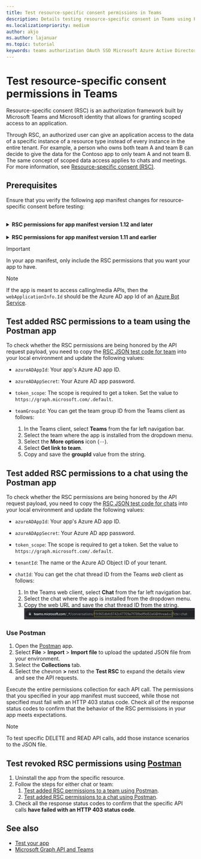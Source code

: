 ```yaml
---
title: Test resource-specific consent permissions in Teams
description: Details testing resource-specific consent in Teams using Postman with Code Samples
ms.localizationpriority: medium
author: akjo
ms.author: lajanuar
ms.topic: tutorial
keywords: teams authorization OAuth SSO Microsoft Azure Active Directory (Azure AD) rsc Postman Graph
---
```


# Test resource-specific consent permissions in Teams

Resource-specific consent (RSC) is an authorization framework built by Microsoft Teams and Microsoft identity that allows for granting scoped access to an application.

Through RSC, an authorized user can give an application access to the data of a specific instance of a resource type instead of every instance in the entire tenant. For example, a person who owns both team A and team B can decide to give the data for the Contoso app to only team A and not team B. The same concept of scoped data access applies to chats and meetings. For more information, see [Resource-specific consent (RSC)](resource-specific-consent.md).

## Prerequisites

Ensure that you verify the following app manifest changes for resource-specific consent before testing:

<br>

<details>

<summary><b>RSC permissions for app manifest version 1.12 and later</b></summary>

Add a [webApplicationInfo](../../resources/schema/manifest-schema.md#webapplicationinfo) key to your app manifest with the following values:

|Name| Type | Description|
|---|---|---|
|`id` |String |Your Azure AD app ID. For more information, see [register your app in the Azure AD portal](grant-resource-specific-consent.md#register-your-app-with-microsoft-identity-platform-using-the-azure-ad-portal).|
|`resource`|String| This field has no operation in RSC, but must be added and have a value to avoid an error response; any string will do.|

Specify permissions needed by the app.

|Name| Type | Description|
|---|---|---|
|`authorization`|Object|List of permissions that the app needs to function. For more information, see [authorization](../../resources/schema/manifest-schema.md#authorization).|

Example for RSC in a team

```json
"webApplicationInfo": {
    "id": "XXxxXXXXX-XxXX-xXXX-XXxx-XXXXXXXxxxXX",
    "resource": "https://RscBasedStoreApp"
    },
"authorization": {
    "permissions": {
        "resourceSpecific": [
            {
                "name": "TeamSettings.Read.Group",
                "type": "Application"
            },
            {
                "name": "TeamSettings.ReadWrite.Group",
                "type": "Application"
            },
            {
                "name": "ChannelSettings.Read.Group",
                "type": "Application"
            },
            {
                "name": "ChannelSettings.ReadWrite.Group",
                "type": "Application"
            },
            {
                "name": "Channel.Create.Group",
                "type": "Application"
            },
            {
                "name": "Channel.Delete.Group",
                "type": "Application"
            },
            {
                "name": "ChannelMessage.Read.Group",
                "type": "Application"
            },
            {
                "name": "TeamsAppInstallation.Read.Group",
                "type": "Application"
            },
            {
                "name": "TeamsTab.Read.Group",
                "type": "Application"
            },
            {
                "name": "TeamsTab.Create.Group",
                "type": "Application"
            },
            {
                "name": "TeamsTab.ReadWrite.Group",
                "type": "Application"
            },
            {
                "name": "TeamsTab.Delete.Group",
                "type": "Application"
            },
            {
                "name": "TeamMember.Read.Group",
                "type": "Application"
            },
            {
                "name": "TeamsActivity.Send.Group",
                "type": "Application"
            }
        ]    
    }
}
```

Example for RSC in a chat

```json
"webApplicationInfo": {
    "id": "XXxxXXXXX-XxXX-xXXX-XXxx-XXXXXXXxxxXX",
    "resource": "https://RscBasedStoreApp"
    },
"authorization": {
    "permissions": {
        "resourceSpecific": [
            {
                "name": "ChatSettings.Read.Chat",
                "type": "Application"
            },
            {
                "name": "ChatSettings.ReadWrite.Chat",
                "type": "Application"
            },
            {
                "name": "ChatMessage.Read.Chat",
                "type": "Application"
            },
            {
                "name": "ChatMember.Read.Chat",
                "type": "Application"
            },
            {
                "name": "Chat.Manage.Chat",
                "type": "Application"
            },
            {
                "name": "TeamsTab.Read.Chat",
                "type": "Application"
            },
            {
                "name": "TeamsTab.Create.Chat",
                "type": "Application"
            },
            {
                "name": "TeamsTab.Delete.Chat",
                "type": "Application"
            },
            {
                "name": "TeamsTab.ReadWrite.Chat",
                "type": "Application"
            },
            {
                "name": "TeamsAppInstallation.Read.Chat",
                "type": "Application"
            },
            {
                "name": "OnlineMeeting.ReadBasic.Chat",
                "type": "Application"
            },
            {
                "name": "Calls.AccessMedia.Chat",
                "type": "Application"
            },
            {
                "name": "Calls.JoinGroupCalls.Chat",
                "type": "Application"
            },
            {
                "name": "TeamsActivity.Send.Chat",
                "type": "Application"
            }
        ]    
    }
}
```

> [!NOTE]
> If the app is meant to support installation in both team and chat scopes, then both team and chat permissions can be specified in the same manifest under `authorization`.

</details>

<br>

<details>

<summary><b>RSC permissions for app manifest version 1.11 and earlier</b></summary>

Add a [webApplicationInfo](../../resources/schema/manifest-schema.md#webapplicationinfo) key to your app manifest with the following values:

|Name| Type | Description|
|---|---|---|
|`id` |String |Your Azure AD app ID. For more information, see [register your app in the Azure AD portal](grant-resource-specific-consent.md#register-your-app-with-microsoft-identity-platform-using-the-azure-ad-portal).|
|`resource`|String| This field has no operation in RSC, but must be added and have a value to avoid an error response; any string will do.|
|`applicationPermissions`|Array of strings|RSC permissions for  your app. For more information, see [Supported RSC permissions](resource-specific-consent.md#supported-rsc-permissions).|

Example for RSC in a team

```json
"webApplicationInfo": {
    "id": "XXxxXXXXX-XxXX-xXXX-XXxx-XXXXXXXxxxXX",
    "resource": "https://RscBasedStoreApp",
    "applicationPermissions": [
        "TeamSettings.Read.Group",
        "TeamSettings.ReadWrite.Group",
        "ChannelSettings.Read.Group",
        "ChannelSettings.ReadWrite.Group",
        "Channel.Create.Group",
        "Channel.Delete.Group",
        "ChannelMessage.Read.Group",
        "TeamsAppInstallation.Read.Group",
        "TeamsTab.Read.Group",
        "TeamsTab.Create.Group",
        "TeamsTab.ReadWrite.Group",
        "TeamsTab.Delete.Group",
        "TeamMember.Read.Group",
        "TeamsActivity.Send.Group"
    ]
  }
```

Example for RSC in a chat

```json
"webApplicationInfo": {
    "id": "XXxxXXXXX-XxXX-xXXX-XXxx-XXXXXXXxxxXX",
    "resource": "https://RscBasedStoreApp",
    "applicationPermissions": [
        "ChatSettings.Read.Chat",
        "ChatSettings.ReadWrite.Chat",
        "ChatMessage.Read.Chat",
        "ChatMember.Read.Chat",
        "Chat.Manage.Chat",
        "TeamsTab.Read.Chat",
        "TeamsTab.Create.Chat",
        "TeamsTab.Delete.Chat",
        "TeamsTab.ReadWrite.Chat",
        "TeamsAppInstallation.Read.Chat",
        "OnlineMeeting.ReadBasic.Chat",
        "Calls.AccessMedia.Chat",
        "Calls.JoinGroupCalls.Chat",
        "TeamsActivity.Send.Chat"
    ]
  }
```

<br>

> [!NOTE]
> If the app is meant to support installation in both team and chat scopes, then both team and chat permissions can be specified in the same manifest under `applicationPermissions`.

</details>

> [!IMPORTANT]
> In your app manifest, only include the RSC permissions that you want your app to have.

> [!NOTE]
> If the app is meant to access calling/media APIs, then the `webApplicationInfo.Id` should be the Azure AD app Id of an [Azure Bot Service](/graph/cloud-communications-get-started#register-a-bot).

## Test added RSC permissions to a team using the Postman app

To check whether the RSC permissions are being honored by the API request payload, you need to copy the [RSC JSON test code for team](test-team-rsc-json-file.md) into your local environment and update the following values:

* `azureADAppId`: Your app's Azure AD app ID.
* `azureADAppSecret`: Your Azure AD app password.
* `token_scope`: The scope is required to get a token. Set the value to `https://graph.microsoft.com/.default`.
* `teamGroupId`: You can get the team group ID from the Teams client as follows:

    1. In the Teams client, select **Teams** from the far left navigation bar.
    2. Select the team where the app is installed from the dropdown menu.
    3. Select the **More options** icon (&#8943;).
    4. Select **Get link to team**.
    5. Copy and save the **groupId** value from the string.

## Test added RSC permissions to a chat using the Postman app

To check whether the RSC permissions are being honored by the API request payload, you need to copy the [RSC JSON test code for chats](test-chat-rsc-json-file.md) into your local environment and update the following values:

* `azureADAppId`: Your app's Azure AD app ID.
* `azureADAppSecret`: Your Azure AD app password.
* `token_scope`: The scope is required to get a token. Set the value to `https://graph.microsoft.com/.default`.
* `tenantId`: The name or the Azure AD Object ID of your tenant.
* `chatId`: You can get the chat thread ID from the Teams *web* client as follows:

    1. In the Teams web client, select **Chat** from the far left navigation bar.
    2. Select the chat where the app is installed from the dropdown menu.
    3. Copy the web URL and save the chat thread ID from the string.
![Chat thread id from web URL.](../../assets/images/chat-thread-id.png)

### Use Postman

1. Open the [Postman](https://www.postman.com) app.
2. Select **File** > **Import** > **Import file** to upload the updated JSON file from your environment.  
3. Select the **Collections** tab.
4. Select the chevron **>** next to the **Test RSC** to expand the details view and see the API requests.

Execute the entire permissions collection for each API call. The permissions that you specified in your app manifest must succeed, while those not specified must fail with an HTTP 403 status code. Check all of the response status codes to confirm that the behavior of the RSC permissions in your app meets expectations.

> [!NOTE]
> To test specific DELETE and READ API calls, add those instance scenarios to the JSON file.

## Test revoked RSC permissions using [Postman](https://www.postman.com/)

1. Uninstall the app from the specific resource.
2. Follow the steps for either chat or team:
    1. [Test added RSC permissions to a team using Postman](#test-added-rsc-permissions-to-a-team-using-the-postman-app).
    2. [Test added RSC permissions to a chat using Postman](#test-added-rsc-permissions-to-a-chat-using-the-postman-app).
3. Check all the response status codes to confirm that the specific API calls **have failed with an HTTP 403 status code**.

## See also

* [Test your app](../../concepts/build-and-test/test-app-overview.md)
* [Microsoft Graph API and Teams](/graph/api/resources/teams-api-overview?view=graph-rest-1.0&preserve-view=true)
